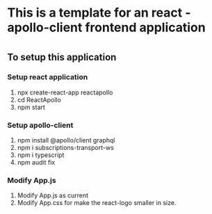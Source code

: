 # 
# This is a template for an react - apollo-client frontend application
# 

## To setup this application

### Setup react application
1. npx create-react-app reactapollo
2. cd ReactApollo
3. npm start

### Setup apollo-client
1. npm install @apollo/client graphql
2. npm i subscriptions-transport-ws
3. npm i typescript
4. npm audit fix


### Modify App.js
1. Modify App.js as current
2. Modify App.css for make the react-logo smaller in size.
